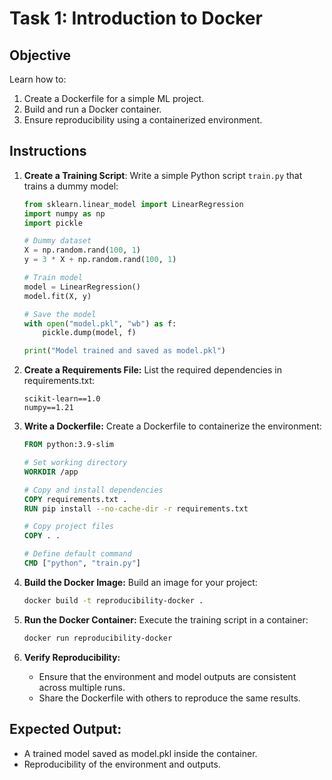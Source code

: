 # **Task 1: Introduction to Docker**

## **Objective**

Learn how to:

1. Create a Dockerfile for a simple ML project.
2. Build and run a Docker container.
3. Ensure reproducibility using a containerized environment.

## **Instructions**

1. **Create a Training Script**:
   Write a simple Python script `train.py` that trains a dummy model:

   ```python
   from sklearn.linear_model import LinearRegression
   import numpy as np
   import pickle

   # Dummy dataset
   X = np.random.rand(100, 1)
   y = 3 * X + np.random.rand(100, 1)

   # Train model
   model = LinearRegression()
   model.fit(X, y)

   # Save the model
   with open("model.pkl", "wb") as f:
       pickle.dump(model, f)

   print("Model trained and saved as model.pkl")
   ```

2. **Create a Requirements File:**
    List the required dependencies in requirements.txt:

    ```test
    scikit-learn==1.0
    numpy==1.21
    ```

3. **Write a Dockerfile:**
    Create a Dockerfile to containerize the environment:

    ```dockerfile
    FROM python:3.9-slim

    # Set working directory
    WORKDIR /app

    # Copy and install dependencies
    COPY requirements.txt .
    RUN pip install --no-cache-dir -r requirements.txt

    # Copy project files
    COPY . .

    # Define default command
    CMD ["python", "train.py"]
    ```

4. **Build the Docker Image:**
    Build an image for your project:

    ```bash
    docker build -t reproducibility-docker .
    ```

5. **Run the Docker Container:**
    Execute the training script in a container:

    ```bash
    docker run reproducibility-docker
    ```

6. **Verify Reproducibility:**

    * Ensure that the environment and model outputs are consistent across multiple runs.
    * Share the Dockerfile with others to reproduce the same results.

## **Expected Output:**

* A trained model saved as model.pkl inside the container.
* Reproducibility of the environment and outputs.

